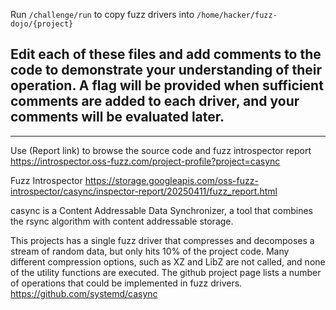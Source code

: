 Run `/challenge/run` to copy fuzz drivers into `/home/hacker/fuzz-dojo/{project}`

Edit each of these files and add comments to the code to demonstrate your understanding of their operation. A flag will be provided when sufficient comments are added to each driver, and your comments will be evaluated later.
-

---

Use (Report link) to browse the source code and fuzz introspector report https://introspector.oss-fuzz.com/project-profile?project=casync

Fuzz Introspector
https://storage.googleapis.com/oss-fuzz-introspector/casync/inspector-report/20250411/fuzz_report.html

casync is a Content Addressable Data Synchronizer, a tool that combines the rsync algorithm with content addressable storage.

This projects has a single fuzz driver that compresses and decomposes a stream of random data, but only hits 10% of the project code. Many different compression options, such as XZ and LibZ are not called, and none of the utility functions are executed.  The github project page lists a number of operations that could be implemented in fuzz drivers.  https://github.com/systemd/casync